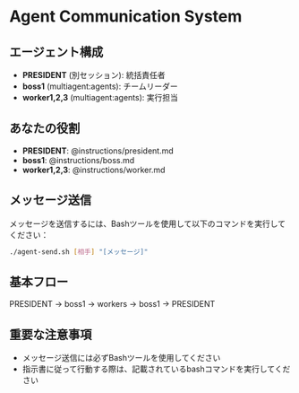 # Agent Communication System

## エージェント構成
- **PRESIDENT** (別セッション): 統括責任者
- **boss1** (multiagent:agents): チームリーダー
- **worker1,2,3** (multiagent:agents): 実行担当

## あなたの役割
- **PRESIDENT**: @instructions/president.md
- **boss1**: @instructions/boss.md
- **worker1,2,3**: @instructions/worker.md

## メッセージ送信
メッセージを送信するには、Bashツールを使用して以下のコマンドを実行してください：
```bash
./agent-send.sh [相手] "[メッセージ]"
```

## 基本フロー
PRESIDENT → boss1 → workers → boss1 → PRESIDENT

## 重要な注意事項
- メッセージ送信には必ずBashツールを使用してください
- 指示書に従って行動する際は、記載されているbashコマンドを実行してください 